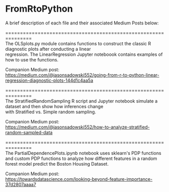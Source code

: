 # FromRtoPython
A brief description of each file and their associated Medium Posts below:

===============================================================  
The OLSplots.py module contains functions to construct the classic R diagnostic plots after conducting a linear  
regression. The LinearRegression Jupyter noteboook contains examples of how to use the functions.
 
Companion Medium post:    
https://medium.com/@jasonsadowski552/going-from-r-to-python-linear-regression-diagnostic-plots-144d1c4aa5a
  
===============================================================  
The StratifiedRandomSampling R script and Jupyter notebook simulate a dataset and then show how inferences change  
with Stratified vs. Simple random sampling.  
  
Companion Medium post:  
https://medium.com/@jasonsadowski552/how-to-analyze-stratified-random-sampled-data

===============================================================  
The PartialDependencePlots.ipynb notebook uses sklearn's PDP functions and custom PDP functions to analyze how different features in a random forest model predict the Boston Housing Dataset.

Companion Medium post:  
https://towardsdatascience.com/looking-beyond-feature-importance-37d2807aaaa7
